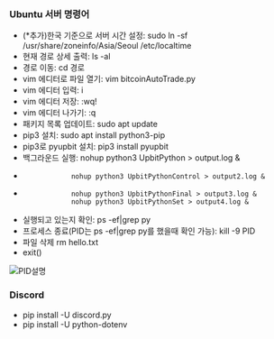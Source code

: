 
### Ubuntu 서버 명령어
- (*추가)한국 기준으로 서버 시간 설정: sudo ln -sf /usr/share/zoneinfo/Asia/Seoul /etc/localtime
- 현재 경로 상세 출력: ls -al
- 경로 이동: cd 경로
- vim 에디터로 파일 열기: vim bitcoinAutoTrade.py
- vim 에디터 입력: i
- vim 에디터 저장: :wq!
- vim 에디터 나가기: :q
- 패키지 목록 업데이트: sudo apt update
- pip3 설치: sudo apt install python3-pip
- pip3로 pyupbit 설치: pip3 install pyupbit
- 백그라운드 실행: nohup python3 UpbitPython > output.log &
-                 nohup python3 UpbitPythonControl > output2.log &
-                 nohup python3 UpbitPythonFinal > output3.log &
                  nohup python3 UpbitPythonSet > output4.log &
- 실행되고 있는지 확인: ps -ef|grep py
- 프로세스 종료(PID는 ps -ef|grep py를 했을때 확인 가능): kill -9 PID
- 파일 삭제 rm hello.txt
- exit()

![PID설명](https://user-images.githubusercontent.com/58558338/115999411-9133ef00-a626-11eb-8aa0-82a1114936e8.PNG)

### Discord
- pip install -U discord.py
- pip install -U python-dotenv

